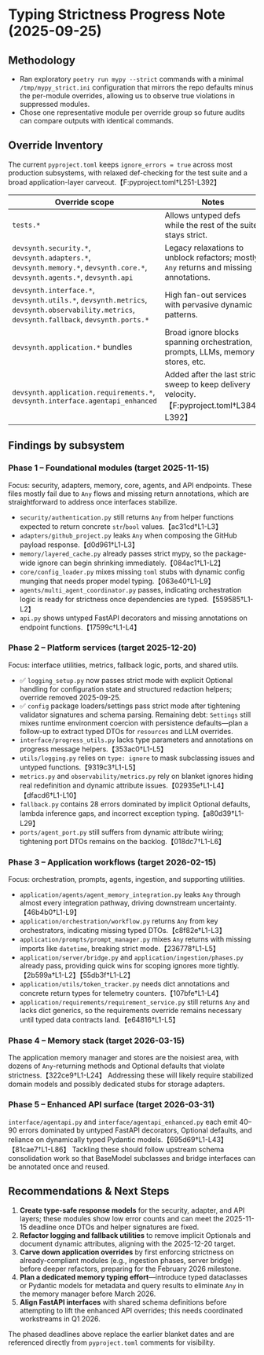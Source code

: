 # Typing Strictness Progress Note (2025-09-25)

## Methodology
- Ran exploratory `poetry run mypy --strict` commands with a minimal `/tmp/mypy_strict.ini` configuration that mirrors the repo defaults minus the per-module overrides, allowing us to observe true violations in suppressed modules.
- Chose one representative module per override group so future audits can compare outputs with identical commands.

## Override Inventory
The current `pyproject.toml` keeps `ignore_errors = true` across most production subsystems, with relaxed def-checking for the test suite and a broad application-layer carveout.【F:pyproject.toml†L251-L392】

| Override scope | Notes |
| --- | --- |
| `tests.*` | Allows untyped defs while the rest of the suite stays strict. |
| `devsynth.security.*`, `devsynth.adapters.*`, `devsynth.memory.*`, `devsynth.core.*`, `devsynth.agents.*`, `devsynth.api` | Legacy relaxations to unblock refactors; mostly `Any` returns and missing annotations. |
| `devsynth.interface.*`, `devsynth.utils.*`, `devsynth.metrics`, `devsynth.observability.metrics`, `devsynth.fallback`, `devsynth.ports.*` | High fan-out services with pervasive dynamic patterns. |
| `devsynth.application.*` bundles | Broad ignore blocks spanning orchestration, prompts, LLMs, memory stores, etc. |
| `devsynth.application.requirements.*`, `devsynth.interface.agentapi_enhanced` | Added after the last strict sweep to keep delivery velocity.【F:pyproject.toml†L384-L392】 |

## Findings by subsystem

### Phase 1 – Foundational modules (target 2025-11-15)
Focus: security, adapters, memory, core, agents, and API endpoints. These files mostly fail due to `Any` flows and missing return annotations, which are straightforward to address once interfaces stabilize.

- `security/authentication.py` still returns `Any` from helper functions expected to return concrete `str`/`bool` values.【ac31cd†L1-L3】
- `adapters/github_project.py` leaks `Any` when composing the GitHub payload response.【d0d961†L1-L3】
- `memory/layered_cache.py` already passes strict mypy, so the package-wide ignore can begin shrinking immediately.【084ac1†L1-L2】
- `core/config_loader.py` mixes missing `toml` stubs with dynamic config munging that needs proper model typing.【063e40†L1-L9】
- `agents/multi_agent_coordinator.py` passes, indicating orchestration logic is ready for strictness once dependencies are typed.【559585†L1-L2】
- `api.py` shows untyped FastAPI decorators and missing annotations on endpoint functions.【17599c†L1-L4】

### Phase 2 – Platform services (target 2025-12-20)
Focus: interface utilities, metrics, fallback logic, ports, and shared utils.

- ✅ `logging_setup.py` now passes strict mode with explicit Optional handling for configuration state and structured redaction helpers; override removed 2025-09-25.
- ✅ `config` package loaders/settings pass strict mode after tightening validator signatures and schema parsing. Remaining debt: `Settings` still mixes runtime environment coercion with persistence defaults—plan a follow-up to extract typed DTOs for `resources` and LLM overrides.
- `interface/progress_utils.py` lacks type parameters and annotations on progress message helpers.【353ac0†L1-L5】
- `utils/logging.py` relies on `type: ignore` to mask subclassing issues and untyped functions.【9319c3†L1-L5】
- `metrics.py` and `observability/metrics.py` rely on blanket ignores hiding real redefinition and dynamic attribute issues.【02935e†L1-L4】【dfacd6†L1-L10】
- `fallback.py` contains 28 errors dominated by implicit Optional defaults, lambda inference gaps, and incorrect exception typing.【a80d39†L1-L29】
- `ports/agent_port.py` still suffers from dynamic attribute wiring; tightening port DTOs remains on the backlog.【018dc7†L1-L6】

### Phase 3 – Application workflows (target 2026-02-15)
Focus: orchestration, prompts, agents, ingestion, and supporting utilities.

- `application/agents/agent_memory_integration.py` leaks `Any` through almost every integration pathway, driving downstream uncertainty.【46b4b0†L1-L9】
- `application/orchestration/workflow.py` returns `Any` from key orchestrators, indicating missing typed DTOs.【c8f82e†L1-L3】
- `application/prompts/prompt_manager.py` mixes `Any` returns with missing imports like `datetime`, breaking strict mode.【236778†L1-L5】
- `application/server/bridge.py` and `application/ingestion/phases.py` already pass, providing quick wins for scoping ignores more tightly.【2b599a†L1-L2】【55db3f†L1-L2】
- `application/utils/token_tracker.py` needs dict annotations and concrete return types for telemetry counters.【107bfe†L1-L4】
- `application/requirements/requirement_service.py` still returns `Any` and lacks dict generics, so the requirements override remains necessary until typed data contracts land.【e64816†L1-L5】

### Phase 4 – Memory stack (target 2026-03-15)
The application memory manager and stores are the noisiest area, with dozens of `Any`-returning methods and Optional defaults that violate strictness.【322ce9†L1-L24】 Addressing these will likely require stabilized domain models and possibly dedicated stubs for storage adapters.

### Phase 5 – Enhanced API surface (target 2026-03-31)
`interface/agentapi.py` and `interface/agentapi_enhanced.py` each emit 40–90 errors dominated by untyped FastAPI decorators, Optional defaults, and reliance on dynamically typed Pydantic models.【695d69†L1-L43】【81cae7†L1-L86】 Tackling these should follow upstream schema consolidation work so that BaseModel subclasses and bridge interfaces can be annotated once and reused.

## Recommendations & Next Steps
1. **Create type-safe response models** for the security, adapter, and API layers; these modules show low error counts and can meet the 2025-11-15 deadline once DTOs and helper signatures are fixed.
2. **Refactor logging and fallback utilities** to remove implicit Optionals and document dynamic attributes, aligning with the 2025-12-20 target.
3. **Carve down application overrides** by first enforcing strictness on already-compliant modules (e.g., ingestion phases, server bridge) before deeper refactors, preparing for the February 2026 milestone.
4. **Plan a dedicated memory typing effort**—introduce typed dataclasses or Pydantic models for metadata and query results to eliminate `Any` in the memory manager before March 2026.
5. **Align FastAPI interfaces** with shared schema definitions before attempting to lift the enhanced API overrides; this needs coordinated workstreams in Q1 2026.

The phased deadlines above replace the earlier blanket dates and are referenced directly from `pyproject.toml` comments for visibility.
